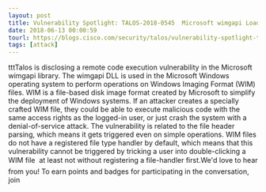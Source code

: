 ```yaml
---
layout: post
title: Vulnerability Spotlight: TALOS-2018-0545  Microsoft wimgapi LoadIntegrityInfo Code Execution Vulnerability
date: 2018-06-13 00:00:59
tourl: https://blogs.cisco.com/security/talos/vulnerability-spotlight-talos-2018-0545-microsoft-wimgapi-loadintegrityinfo-code-execution-vulnerability
tags: [attack]
---
```

tttTalos is disclosing a remote code execution vulnerability in the Microsoft wimgapi library. The wimgapi DLL is used in the Microsoft Windows operating system to perform operations on Windows Imaging Format (WIM) files. WIM is a file-based disk image format created by Microsoft to simplify the deployment of Windows systems. If an attacker creates a specially crafted WIM file, they could be able to execute malicious code with the same access rights as the logged-in user, or just crash the system with a denial-of-service attack. The vulnerability is related to the file header parsing, which means it gets triggered even on simple operations. WIM files do not have a registered file type handler by default, which means that this vulnerability cannot be triggered by tricking a user into double-clicking a WIM file  at least not without registering a file-handler first.We'd love to hear from you! To earn points and badges for participating in the conversation, join 